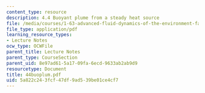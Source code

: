 ```yaml
---
content_type: resource
description: 4.4 Buoyant plume from a steady heat source
file: /media/courses/1-63-advanced-fluid-dynamics-of-the-environment-fall-2002/5a822c243fcf47df9ad539be01ce4cf7_44buoplum.pdf
file_type: application/pdf
learning_resource_types:
- Lecture Notes
ocw_type: OCWFile
parent_title: Lecture Notes
parent_type: CourseSection
parent_uid: 8e97ad61-5a17-09fa-6ecd-9633ab2ab9d9
resourcetype: Document
title: 44buoplum.pdf
uid: 5a822c24-3fcf-47df-9ad5-39be01ce4cf7
---
```

